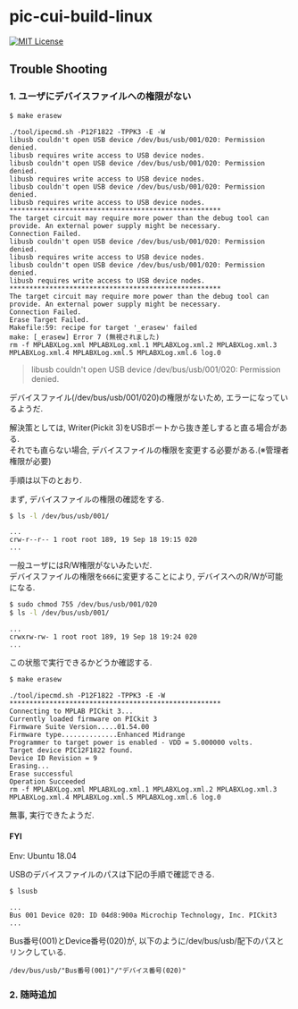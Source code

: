 # pic-cui-build-linux
[![MIT License](https://img.shields.io/badge/license-MIT-blue.svg?style=flat)](./LICENSE)

## Trouble Shooting

### 1. ユーザにデバイスファイルへの権限がない
```bash
$ make erasew
```
```
./tool/ipecmd.sh -P12F1822 -TPPK3 -E -W
libusb couldn't open USB device /dev/bus/usb/001/020: Permission denied.
libusb requires write access to USB device nodes.
libusb couldn't open USB device /dev/bus/usb/001/020: Permission denied.
libusb requires write access to USB device nodes.
libusb couldn't open USB device /dev/bus/usb/001/020: Permission denied.
libusb requires write access to USB device nodes.
*****************************************************
The target circuit may require more power than the debug tool can provide. An external power supply might be necessary.
Connection Failed.
libusb couldn't open USB device /dev/bus/usb/001/020: Permission denied.
libusb requires write access to USB device nodes.
libusb couldn't open USB device /dev/bus/usb/001/020: Permission denied.
libusb requires write access to USB device nodes.
*****************************************************
The target circuit may require more power than the debug tool can provide. An external power supply might be necessary.
Connection Failed.
Erase Target Failed.
Makefile:59: recipe for target '_erasew' failed
make: [_erasew] Error 7 (無視されました)
rm -f MPLABXLog.xml MPLABXLog.xml.1 MPLABXLog.xml.2 MPLABXLog.xml.3 MPLABXLog.xml.4 MPLABXLog.xml.5 MPLABXLog.xml.6 log.0
```

> libusb couldn't open USB device /dev/bus/usb/001/020: Permission denied.

デバイスファイル(/dev/bus/usb/001/020)の権限がないため, エラーになっているようだ.

解決策としては, Writer(Pickit 3)をUSBポートから抜き差しすると直る場合がある.  
それでも直らない場合, デバイスファイルの権限を変更する必要がある.(※管理者権限が必要)    

手順は以下のとおり.  

まず, デバイスファイルの権限の確認をする.

```bash
$ ls -l /dev/bus/usb/001/
```
```
...
crw-r--r-- 1 root root 189, 19 Sep 18 19:15 020
...
```

一般ユーザにはR/W権限がないみたいだ.  
デバイスファイルの権限を`666`に変更することにより, デバイスへのR/Wが可能になる.

```bash
$ sudo chmod 755 /dev/bus/usb/001/020
$ ls -l /dev/bus/usb/001/
```
```
...
crwxrw-rw- 1 root root 189, 19 Sep 18 19:24 020
...
```

この状態で実行できるかどうか確認する.

```bash
$ make erasew
```
```
./tool/ipecmd.sh -P12F1822 -TPPK3 -E -W
*****************************************************
Connecting to MPLAB PICkit 3...
Currently loaded firmware on PICkit 3
Firmware Suite Version.....01.54.00
Firmware type..............Enhanced Midrange
Programmer to target power is enabled - VDD = 5.000000 volts.
Target device PIC12F1822 found.
Device ID Revision = 9
Erasing...
Erase successful
Operation Succeeded
rm -f MPLABXLog.xml MPLABXLog.xml.1 MPLABXLog.xml.2 MPLABXLog.xml.3 MPLABXLog.xml.4 MPLABXLog.xml.5 MPLABXLog.xml.6 log.0
```

無事, 実行できたようだ.    


#### FYI

Env: Ubuntu 18.04  

USBのデバイスファイルのパスは下記の手順で確認できる.

```bash
$ lsusb
```
```
...
Bus 001 Device 020: ID 04d8:900a Microchip Technology, Inc. PICkit3
...
```

Bus番号(001)とDevice番号(020)が, 以下のように/dev/bus/usb/配下のパスとリンクしている.

```
/dev/bus/usb/"Bus番号(001)"/"デバイス番号(020)"
```

### 2. 随時追加
